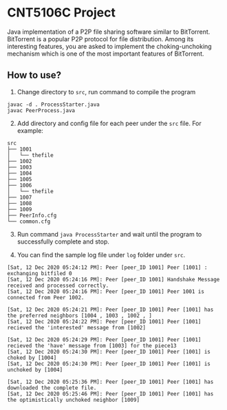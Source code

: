 # CNT5106C Project


Java implementation of a P2P file sharing software similar to BitTorrent. BitTorrent is a popular P2P protocol for file distribution. Among its interesting features, you are asked to implement the choking-unchoking mechanism which is one of the most important features of BitTorrent.

## How to use?

1. Change directory to `src`, run command to compile the program
```shell
javac -d . ProcessStarter.java
javac PeerProcess.java
```
2. Add directory and config file for each peer under the `src` file. For example:
```
src
├── 1001
│   └── thefile
├── 1002
├── 1003
├── 1004
├── 1005
├── 1006
│   └── thefile
├── 1007
├── 1008
├── 1009
├── PeerInfo.cfg
└── common.cfg
```

3. Run command `java ProcessStarter` and wait until the program to successfully complete and stop.

4. You can find the sample log file under `log` folder under `src`.

```
[Sat, 12 Dec 2020 05:24:12 PM]: Peer [peer_ID 1001] Peer [1001] : exchanging bitfiled 0
[Sat, 12 Dec 2020 05:24:16 PM]: Peer [peer_ID 1001] Handshake Message received and processed correctly.
[Sat, 12 Dec 2020 05:24:16 PM]: Peer [peer_ID 1001] Peer 1001 is connected from Peer 1002.
```
```
[Sat, 12 Dec 2020 05:24:21 PM]: Peer [peer_ID 1001] Peer [1001] has the preferred neighbors [1004 , 1003 , 1002 , ]
[Sat, 12 Dec 2020 05:24:22 PM]: Peer [peer_ID 1001] Peer [1001] recieved the 'interested' message from [1002]
```
```
[Sat, 12 Dec 2020 05:24:29 PM]: Peer [peer_ID 1001] Peer [1001] recieved the 'have' message from [1003] for the piece13
[Sat, 12 Dec 2020 05:24:30 PM]: Peer [peer_ID 1001] Peer [1001] is choked by [1004]
[Sat, 12 Dec 2020 05:24:30 PM]: Peer [peer_ID 1001] Peer [1001] is unchoked by [1004]
```
```
[Sat, 12 Dec 2020 05:25:36 PM]: Peer [peer_ID 1001] Peer [1001] has downloaded the complete file.
[Sat, 12 Dec 2020 05:25:46 PM]: Peer [peer_ID 1001] Peer [1001] has the optimistically unchoked neighbor [1009]
```
